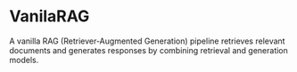 # VanilaRAG
A vanilla RAG (Retriever-Augmented Generation) pipeline retrieves relevant documents and generates responses by combining retrieval and generation models.
